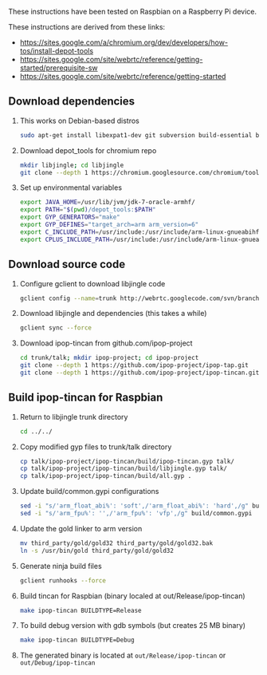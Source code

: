 These instructions have been tested on Raspbian on a Raspberry Pi device.

These instructions are derived from these links:

* https://sites.google.com/a/chromium.org/dev/developers/how-tos/install-depot-tools
* https://sites.google.com/site/webrtc/reference/getting-started/prerequisite-sw
* https://sites.google.com/site/webrtc/reference/getting-started

## Download dependencies

1.  This works on Debian-based distros

    ```bash
    sudo apt-get install libexpat1-dev git subversion build-essential binutils-gold
    ```

2.  Download depot_tools for chromium repo

    ```bash
    mkdir libjingle; cd libjingle
    git clone --depth 1 https://chromium.googlesource.com/chromium/tools/depot_tools.git
    ```

3.  Set up environmental variables

    ```bash
    export JAVA_HOME=/usr/lib/jvm/jdk-7-oracle-armhf/
    export PATH="$(pwd)/depot_tools:$PATH"
    export GYP_GENERATORS="make"
    export GYP_DEFINES="target_arch=arm arm_version=6"
    export C_INCLUDE_PATH=/usr/include:/usr/include/arm-linux-gnueabihf
    export CPLUS_INCLUDE_PATH=/usr/include:/usr/include/arm-linux-gnueabihf
    ```

## Download source code

1.  Configure gclient to download libjingle code

    ```bash
    gclient config --name=trunk http://webrtc.googlecode.com/svn/branches/3.46
    ```

2.  Download libjingle and dependencies (this takes a while)

    ```bash
    gclient sync --force
    ```

3.  Download ipop-tincan from github.com/ipop-project

    ```bash
    cd trunk/talk; mkdir ipop-project; cd ipop-project
    git clone --depth 1 https://github.com/ipop-project/ipop-tap.git
    git clone --depth 1 https://github.com/ipop-project/ipop-tincan.git
    ```

## Build ipop-tincan for Raspbian

1.  Return to libjingle trunk directory

    ```bash
    cd ../../
    ```

2.  Copy modified gyp files to trunk/talk directory

    ```bash
    cp talk/ipop-project/ipop-tincan/build/ipop-tincan.gyp talk/
    cp talk/ipop-project/ipop-tincan/build/libjingle.gyp talk/
    cp talk/ipop-project/ipop-tincan/build/all.gyp .
    ```

3.  Update build/common.gypi configurations

    ```bash
    sed -i "s/'arm_float_abi%': 'soft',/'arm_float_abi%': 'hard',/g" build/common.gypi 
    sed -i "s/'arm_fpu%': '',/'arm_fpu%': 'vfp',/g" build/common.gypi
    ```

4.  Update the gold linker to arm version

    ```bash
    mv third_party/gold/gold32 third_party/gold/gold32.bak
    ln -s /usr/bin/gold third_party/gold/gold32
    ```
    
5.  Generate ninja build files

    ```bash
    gclient runhooks --force
    ```

6.  Build tincan for Raspbian (binary localed at out/Release/ipop-tincan)

    ```bash
    make ipop-tincan BUILDTYPE=Release
    ```

7.  To build debug version with gdb symbols (but creates 25 MB binary)

    ```bash
    make ipop-tincan BUILDTYPE=Debug
    ```

8.  The generated binary is located at `out/Release/ipop-tincan` or
    `out/Debug/ipop-tincan`
